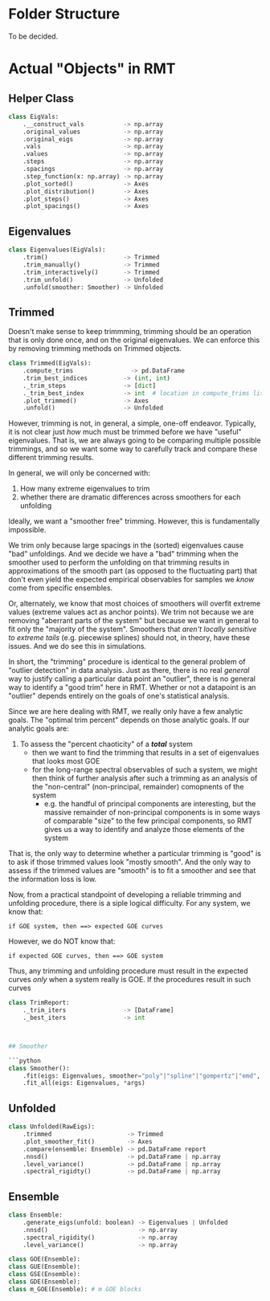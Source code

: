 # Folder Structure

To be decided.


# Actual "Objects" in RMT

## Helper Class

```python
class EigVals:
    .__construct_vals           -> np.array
    .original_values            -> np.array
    .original_eigs              -> np.array
    .vals                       -> np.array
    .values                     -> np.array
    .steps                      -> np.array
    .spacings                   -> np.array
    .step_function(x: np.array) -> np.array
    .plot_sorted()              -> Axes
    .plot_distribution()        -> Axes
    .plot_steps()               -> Axes
    .plot_spacings()            -> Axes
```

## Eigenvalues

```python
class Eigenvalues(EigVals):
    .trim()                     -> Trimmed
    .trim_manually()            -> Trimmed
    .trim_interactively()       -> Trimmed
    .trim_unfold()              -> Unfolded
    .unfold(smoother: Smoother) -> Unfolded
```

## Trimmed

Doesn't make sense to keep trimmming, trimming should be an operation that is
only done once, and on the original eigenvalues. We can enforce this by removing
trimming methods on Trimmed objects.

```python
class Trimmed(EigVals):
    .compute_trims                -> pd.DataFrame
    .trim_best_indices          -> (int, int)
    ._trim_steps                -> [dict]
    ._trim_best_index           -> int  # location in compute_trims list of best overall trim
    .plot_trimmed()             -> Axes
    .unfold()                   -> Unfolded
```

However, trimming is not, in general, a simple, one-off endeavor. Typically, it is not
clear just *how* much must be trimmed before we have "useful" eigenvalues. That is, we
are always going to be comparing multiple possible trimmings, and so we want some way
to carefully track and compare these different trimming results.

In general, we will only be concerned with:

1. How many extreme eigenvalues to trim
2. whether there are dramatic differences across smoothers for each unfolding

Ideally, we want a "smoother free" trimming. However, this is fundamentally impossible.

We trim only because large spacings in the (sorted) eigenvalues cause "bad" unfoldings.
And we decide we have a "bad" trimming when the smoother used to perform the unfolding on
that trimming results in approximations of the smooth part (as opposed to the fluctuating
part) that don't even yield the expected empirical observables for samples we *know* come
from specific ensembles.

Or, alternately, we know that most choices of smoothers will overfit extreme values
(extreme values act as anchor points). We trim not because we are removing "aberrant parts
of the system" but because we want in general to fit only the "majority of the system".
Smoothers that *aren't locally sensitive to extreme tails* (e.g. piecewise splines) should
not, in theory, have these issues. And we do see this in simulations.

In short, the "trimming" procedure is identical to the general problem of "outlier
detection" in data analysis. Just as there, there is no real *general* way to justify
calling a particular data point an "outlier", there is no general way to identify a "good
trim" here in RMT. Whether or not a datapoint is an "outlier" depends entirely on the
goals of one's statistical analysis.

Since we are here dealing with RMT, we really only have a few analytic goals. The "optimal
trim percent" depends on those analytic goals. If our analytic goals are:

1. To assess the "percent chaoticity" of a ***total*** system
    * then we want to find the trimming that results in a set of eigenvalues that looks
      most GOE
    * for the long-range spectral observables of such a system, we might then think of
      further analysis after such a trimming as an analysis of the "non-central"
      (non-principal, remainder) comopnents of the system
        - e.g. the handful of principal components are interesting, but the massive
          remainder of non-principal components is in some ways of comparable "size"
          to the few principal components, so RMT gives us a way to identify and analyze
          those elements of the system

That is,
the only way to determine whether a particular trimming is "good" is to ask if those
trimmed values look "mostly smooth". And the only way to assess if the trimmed values are
"smooth" is to fit a smoother and see that the information loss is low.

Now, from a practical standpoint of developing a reliable trimming and unfolding
procedure, there is a siple logical difficulty. For any system, we know that:

```
if GOE system, then ==> expected GOE curves
```

However, we do NOT know that:

```
if expected GOE curves, then ==> GOE system
```

Thus, any trimming and unfolding procedure must result in the expected curves *only* when
a system really is GOE. If the procedures result in such curves

```python
class TrimReport:
    ._trim_iters                -> [DataFrame]
    ._best_iters                -> int



## Smoother

```python
class Smoother():
    .fit(eigs: Eigenvalues, smoother="poly"|"spline"|"gompertz"|"emd", emd_detrend: boolean) -> Unfolded:
    .fit_all(eigs: Eigenvalues, *args)
```

## Unfolded

```python
class Unfolded(RawEigs):
    .trimmed                     -> Trimmed
    .plot_smoother_fit()         -> Axes
    .compare(ensemble: Ensemble) -> pd.DataFrame report
    .nnsd()                      -> pd.DataFrame | np.array
    .level_variance()            -> pd.DataFrame | np.array
    .spectral_rigidty()          -> pd.DataFrame | np.array
```

## Ensemble

```python
class Ensemble:
    .generate_eigs(unfold: boolean) -> Eigenvalues | Unfolded
    .nnsd()                         -> np.array
    .spectral_rigidity()            -> np.array
    .level_variance()               -> np.array

class GOE(Ensemble):
class GUE(Ensemble):
class GSE(Ensemble):
class GDE(Ensemble):
class m_GOE(Ensemble): # m GOE blocks
```
